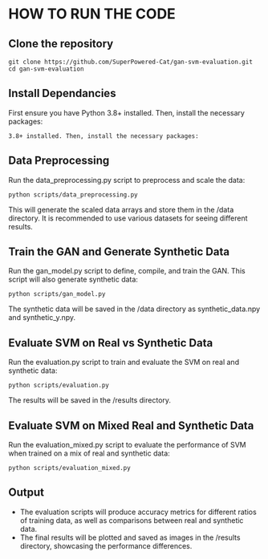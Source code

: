 # HOW TO RUN THE CODE
## Clone the repository
```
git clone https://github.com/SuperPowered-Cat/gan-svm-evaluation.git
cd gan-svm-evaluation
```
## Install Dependancies
First ensure you have Python  3.8+ installed. Then, install the necessary packages:
```
3.8+ installed. Then, install the necessary packages:
```
## Data Preprocessing
Run the data_preprocessing.py script to preprocess and scale the data:
```
python scripts/data_preprocessing.py
```
This will generate the scaled data arrays and store them in the /data directory.
It is recommended to use various datasets for seeing different results.
## Train the GAN and Generate Synthetic Data
Run the gan_model.py script to define, compile, and train the GAN. This script will also generate synthetic data:
```
python scripts/gan_model.py
```
The synthetic data will be saved in the /data directory as synthetic_data.npy and synthetic_y.npy.
## Evaluate SVM on Real vs Synthetic Data
Run the evaluation.py script to train and evaluate the SVM on real and synthetic data:
```
python scripts/evaluation.py
```
The results will be saved in the /results directory.
## Evaluate SVM on Mixed Real and Synthetic Data
Run the evaluation_mixed.py script to evaluate the performance of SVM when trained on a mix of real and synthetic data:
```
python scripts/evaluation_mixed.py
```
## Output
- The evaluation scripts will produce accuracy metrics for different ratios of training data, as well as comparisons between real and synthetic data.
- The final results will be plotted and saved as images in the /results directory, showcasing the performance differences.
